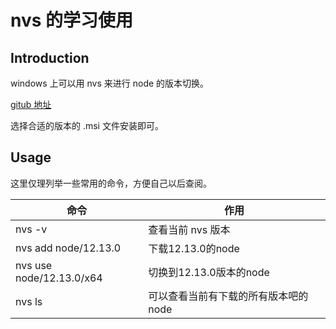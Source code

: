 
# nvs 的学习使用

## Introduction

windows 上可以用 nvs 来进行 node 的版本切换。        

[gitub 地址](https://github.com/jasongin/nvs)         

选择合适的版本的 .msi 文件安装即可。        

## Usage

这里仅理列举一些常用的命令，方便自己以后查阅。          

|命令|作用|
|---|---|
|nvs -v|查看当前 nvs 版本|
|nvs add node/12.13.0|下载12.13.0的node|
|nvs use node/12.13.0/x64|切换到12.13.0版本的node|
|nvs ls|可以查看当前有下载的所有版本吧的 node |
